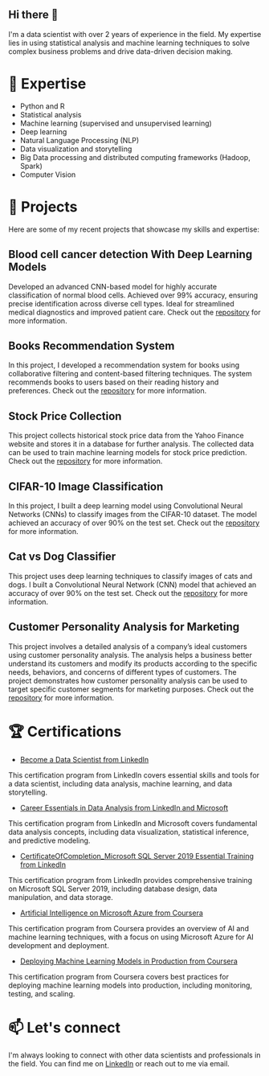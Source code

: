 ## Hi there 👋

I'm a data scientist with over 2 years of experience in the field. My expertise lies in using statistical analysis and machine learning techniques to solve complex business problems and drive data-driven decision making.


# 🔭 Expertise
* Python and R
* Statistical analysis
* Machine learning (supervised and unsupervised learning)
* Deep learning
* Natural Language Processing (NLP)
* Data visualization and storytelling
* Big Data processing and distributed computing frameworks (Hadoop, Spark)
* Computer Vision

# 🌱 Projects
Here are some of my recent projects that showcase my skills and expertise:

## Blood cell cancer detection With Deep Learning Models
Developed an advanced CNN-based model for highly accurate classification of normal blood cells. Achieved over 99% accuracy, ensuring precise identification across diverse cell types. Ideal for streamlined medical diagnostics and improved patient care. Check out the [repository](https://github.com/MahdiNavaei/Blood-Cell-Cancer-Detection) for more information.

## Books Recommendation System
In this project, I developed a recommendation system for books using collaborative filtering and content-based filtering techniques. The system recommends books to users based on their reading history and preferences. Check out the [repository](https://github.com/MahdiNavaei/Books-Recommendation-System) for more information.

## Stock Price Collection
This project collects historical stock price data from the Yahoo Finance website and stores it in a database for further analysis. The collected data can be used to train machine learning models for stock price prediction. Check out the [repository](https://github.com/MahdiNavaei/Stock-price-collection) for more information.

## CIFAR-10 Image Classification
In this project, I built a deep learning model using Convolutional Neural Networks (CNNs) to classify images from the CIFAR-10 dataset. The model achieved an accuracy of over 90% on the test set. Check out the [repository](https://github.com/MahdiNavaei/CIFAR-10-Image-Classification) for more information.

## Cat vs Dog Classifier
This project uses deep learning techniques to classify images of cats and dogs. I built a Convolutional Neural Network (CNN) model that achieved an accuracy of over 90% on the test set. Check out the [repository](https://github.com/MahdiNavaei/Cat_Dog_Classifier) for more information.

## Customer Personality Analysis for Marketing
This project involves a detailed analysis of a company’s ideal customers using customer personality analysis. The analysis helps a business better understand its customers and modify its products according to the specific needs, behaviors, and concerns of different types of customers. The project demonstrates how customer personality analysis can be used to target specific customer segments for marketing purposes. Check out the [repository](https://github.com/MahdiNavaei/Customer-marketing) for more information.

# 🏆 Certifications
* [Become a Data Scientist from LinkedIn](https://www.linkedin.com/learning/certificates/f160b9e7bd01cce2d4babe7487e8dcab2e234cb0ce5a67b1364963906beea1e5)

This certification program from LinkedIn covers essential skills and tools for a data scientist, including data analysis, machine learning, and data storytelling.

* [Career Essentials in Data Analysis from LinkedIn and Microsoft](https://www.linkedin.com/learning/certificates/d0badfac81510aeeef6f1100fbb9bdf0c41cc9118b8ceeecc08e78a1f0d80746)

This certification program from LinkedIn and Microsoft covers fundamental data analysis concepts, including data visualization, statistical inference, and predictive modeling.

* [CertificateOfCompletion_Microsoft SQL Server 2019 Essential Training from LinkedIn](https://www.linkedin.com/learning/certificates/795153f858717aa5fe9ddd58ba51b7b393642f78539cb6ce9b55d4c60269fef8)

This certification program from LinkedIn provides comprehensive training on Microsoft SQL Server 2019, including database design, data manipulation, and data storage.

* [Artificial Intelligence on Microsoft Azure from Coursera](https://www.coursera.org/account/accomplishments/verify/GL4C75ECJ27N)

This certification program from Coursera provides an overview of AI and machine learning techniques, with a focus on using Microsoft Azure for AI development and deployment.

* [Deploying Machine Learning Models in Production from Coursera](https://www.coursera.org/account/accomplishments/verify/EQNNVBBVLH9G)

This certification program from Coursera covers best practices for deploying machine learning models into production, including monitoring, testing, and scaling.


# 📫 Let's connect
I'm always looking to connect with other data scientists and professionals in the field. You can find me on [LinkedIn](https://www.linkedin.com/in/mahdinavaei/) or reach out to me via email.
